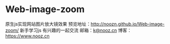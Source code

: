 # Web-image-zoom
原生js实现网站图片放大镜效果
预览地址：http://noozn.github.io/Web-image-zoom/
新手学习js 有兴趣的一起交流
邮箱：k@nooz.cn
博客：https://www.nooz.cn
